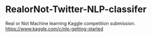 # RealorNot-Twitter-NLP-classifer
Real or Not Machine learning Kaggle competition submission. https://www.kaggle.com/c/nlp-getting-started

